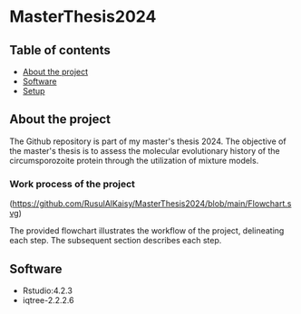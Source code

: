 # MasterThesis2024
## Table of contents 
* [About the project](#About-the-project)
* [Software](#Software)
* [Setup](#Setup)
## About the project
The Github repository is part of my master's thesis 2024. The objective of the master's thesis is to assess the molecular evolutionary history of the circumsporozoite protein through the utilization of mixture models. 
 
### Work process of the project 
(https://github.com/RusulAlKaisy/MasterThesis2024/blob/main/Flowchart.svg)

The provided flowchart illustrates the workflow of the project, delineating each step. The subsequent section describes each step. 


## Software 
* Rstudio:4.2.3
* iqtree-2.2.2.6



